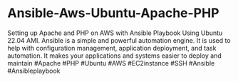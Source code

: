 # Ansible-Aws-Ubuntu-Apache-PHP
Setting up Apache and PHP on AWS with Ansible Playbook Using Ubuntu 22.04 AMI. Ansible is a simple and powerful automation engine. It is used to help with configuration management, application deployment, and task automation. It makes your applications and systems easier to deploy and maintain #Apache #PHP #Ubuntu #AWS #EC2instance #SSH #Ansible #Ansibleplaybook
